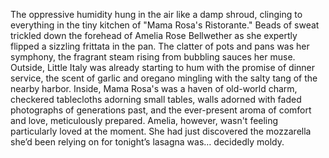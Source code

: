 The oppressive humidity hung in the air like a damp shroud, clinging to everything in the tiny kitchen of "Mama Rosa's Ristorante." Beads of sweat trickled down the forehead of Amelia Rose Bellwether as she expertly flipped a sizzling frittata in the pan. The clatter of pots and pans was her symphony, the fragrant steam rising from bubbling sauces her muse. Outside, Little Italy was already starting to hum with the promise of dinner service, the scent of garlic and oregano mingling with the salty tang of the nearby harbor. Inside, Mama Rosa's was a haven of old-world charm, checkered tablecloths adorning small tables, walls adorned with faded photographs of generations past, and the ever-present aroma of comfort and love, meticulously prepared. Amelia, however, wasn't feeling particularly loved at the moment. She had just discovered the mozzarella she’d been relying on for tonight’s lasagna was… decidedly moldy.

